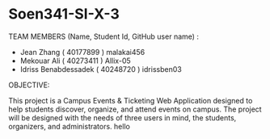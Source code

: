 # Soen341-SI-X-3

TEAM MEMBERS (Name, Student Id, GitHub user name) :
- Jean Zhang ( 40177899 ) malakai456
- Mekouar Ali ( 40273411 ) Allix-05
- Idriss Benabdessadek ( 40248720 ) idrissben03




OBJECTIVE:

This project is a Campus Events & Ticketing Web Application designed to help students discover, organize, and attend events on campus. The project will be designed with the needs of three users in mind, the students, organizers, and administrators.
hello 
